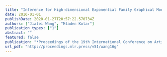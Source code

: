```yaml
---
title: "Inference for High-dimensional Exponential Family Graphical Models"
date: 2016-01-01
publishDate: 2020-01-27T20:57:22.570734Z
authors: ["Jialei Wang", "Mladen Kolar"]
publication_types: ["1"]
abstract: ""
featured: false
publication: "*Proceedings of the 19th International Conference on Artificial Intelligence and Statistics*"
url_pdf: "http://proceedings.mlr.press/v51/wang16g"
---
```

